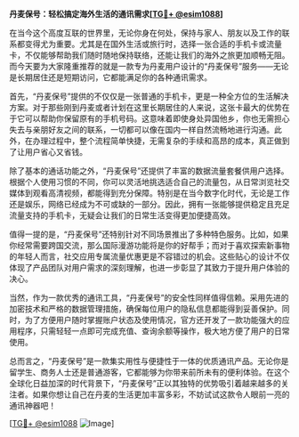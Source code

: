 **丹麦保号：轻松搞定海外生活的通讯需求[[TG💪+ @esim1088](https://t.me/s/esim1088)]**

在当今这个高度互联的世界里，无论你身在何处，保持与家人、朋友以及工作的联系都变得尤为重要。尤其是在国外生活或旅行时，选择一张合适的手机卡或流量卡，不仅能够帮助我们随时随地保持联络，还能让我们的海外之旅更加顺畅无阻。而今天要为大家隆重推荐的就是一款专为丹麦用户设计的“丹麦保号”服务——无论是长期居住还是短期访问，它都能满足你的各种通讯需求。

首先，“丹麦保号”提供的不仅仅是一张普通的手机卡，更是一种全方位的生活解决方案。对于那些刚到丹麦或者计划在这里长期居住的人来说，这张卡最大的优势在于它可以帮助你保留原有的手机号码。这意味着即使身处异国他乡，你也无需担心失去与亲朋好友之间的联系，一切都可以像在国内一样自然流畅地进行沟通。此外，在办理过程中，整个流程简单快捷，无需复杂的手续和高昂的成本，真正做到了让用户省心又省钱。

除了基本的通话功能之外，“丹麦保号”还提供了丰富的数据流量套餐供用户选择。根据个人使用习惯的不同，你可以灵活地挑选适合自己的流量包，从日常浏览社交媒体到观看高清视频，都能得到充分保障。特别是在当今数字化时代，无论是工作还是娱乐，网络已经成为不可或缺的一部分。因此，拥有一张能够提供稳定且充足流量支持的手机卡，无疑会让我们的日常生活变得更加便捷高效。

值得一提的是，“丹麦保号”还特别针对不同场景推出了多种特色服务。比如，如果你经常需要跨国交流，那么国际漫游功能将是你的好帮手；而对于喜欢探索新事物的年轻人而言，社交应用专属流量优惠更是不容错过的机会。这些贴心的设计不仅体现了产品团队对用户需求的深刻理解，也进一步彰显了其致力于提升用户体验的决心。

当然，作为一款优秀的通讯工具，“丹麦保号”的安全性同样值得信赖。采用先进的加密技术和严格的数据管理措施，确保每位用户的隐私信息都能得到妥善保护。同时，为了方便用户随时掌握账户状态及使用情况，官方还开发了一款功能强大的应用程序，只需轻轻一点即可完成充值、查询余额等操作，极大地方便了用户的日常使用。

总而言之，“丹麦保号”是一款集实用性与便捷性于一体的优质通讯产品。无论你是留学生、商务人士还是普通游客，它都能够为你带来前所未有的便利体验。在这个全球化日益加深的时代背景下，“丹麦保号”正以其独特的优势吸引着越来越多的关注者。如果你想让自己在丹麦的生活更加丰富多彩，不妨试试这款令人眼前一亮的通讯神器吧！

[[TG💪+ @esim1088](https://t.me/s/esim1088) ![Image](https://i.postimg.cc/4NQfJmqS/Snipaste-2025-05-13-00-14-12.png)]